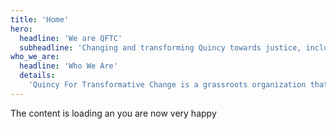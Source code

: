```yaml
---
title: 'Home'
hero:
  headline: 'We are QFTC'
  subheadline: 'Changing and transforming Quincy towards justice, inclusion, and anti-racism'
who_we_are:
  headline: 'Who We Are'
  details:
    'Quincy For Transformative Change is a grassroots organization that formed in the wake of the Black Lives Matter protests in summer 2020 after the murder of George Floyd. The primary focus of the group is to organize, promote, and facilitate collaborative and strategic antiracist actions and initiatives that seek to break down structures of oppression and discrimination.'
---
```


The content is loading an you are now very happy
